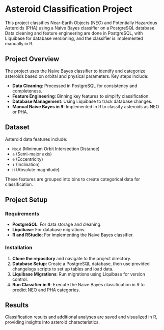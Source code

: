 # Asteroid Classification Project

This project classifies Near-Earth Objects (NEO) and Potentially Hazardous Asteroids (PHA) using a Naive Bayes classifier on a PostgreSQL database. Data cleaning and feature engineering are done in PostgreSQL, with Liquibase for database versioning, and the classifier is implemented manually in R.

## Project Overview

The project uses the Naive Bayes classifier to identify and categorize asteroids based on orbital and physical parameters. Key steps include:

- **Data Cleaning**: Processed in PostgreSQL for consistency and completeness.
- **Feature Engineering**: Binning key features to simplify classification.
- **Database Management**: Using Liquibase to track database changes.
- **Manual Naive Bayes in R**: Implemented in R to classify asteroids as NEO or PHA.

## Dataset

Asteroid data features include:
- `Moid` (Minimum Orbit Intersection Distance)
- `a` (Semi-major axis)
- `e` (Eccentricity)
- `i` (Inclination)
- `H` (Absolute magnitude)

These features are grouped into bins to create categorical data for classification.

## Project Setup

### Requirements

- **PostgreSQL**: For data storage and cleaning.
- **Liquibase**: For database migrations.
- **R and RStudio**: For implementing the Naive Bayes classifier.

### Installation

1. **Clone the repository** and navigate to the project directory.
2. **Database Setup**: Create a PostgreSQL database, then use provided changelogs scripts to set up tables and load data.
3. **Liquibase Migrations**: Run migrations using Liquibase for version control.
4. **Run Classifier in R**: Execute the Naive Bayes classification in R to predict NEO and PHA categories.

## Results

Classification results and additional analyses are saved and visualized in R, providing insights into asteroid characteristics.
